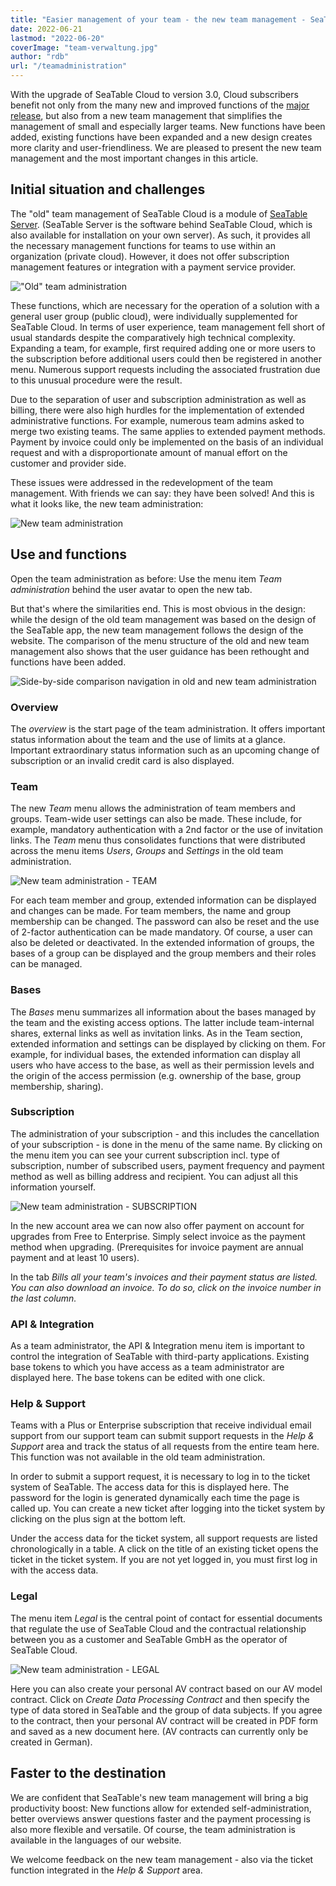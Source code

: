 ```yaml
---
title: "Easier management of your team - the new team management - SeaTable"
date: 2022-06-21
lastmod: "2022-06-20"
coverImage: "team-verwaltung.jpg"
author: "rdb"
url: "/teamadministration"
---
```


With the upgrade of SeaTable Cloud to version 3.0, Cloud subscribers benefit not only from the many new and improved functions of the [major release](/en/seatable-release-3-0), but also from a new team management that simplifies the management of small and especially larger teams. New functions have been added, existing functions have been expanded and a new design creates more clarity and user-friendliness. We are pleased to present the new team management and the most important changes in this article.

## Initial situation and challenges

The "old" team management of SeaTable Cloud is a module of [SeaTable Server](/en/on-premises/?lang=auto/). (SeaTable Server is the software behind SeaTable Cloud, which is also available for installation on your own server). As such, it provides all the necessary management functions for teams to use within an organization (private cloud). However, it does not offer subscription management features or integration with a payment service provider.

![&quot;Old&quot; team administration](images/TeamAdministration_old.png)

These functions, which are necessary for the operation of a solution with a general user group (public cloud), were individually supplemented for SeaTable Cloud. In terms of user experience, team management fell short of usual standards despite the comparatively high technical complexity. Expanding a team, for example, first required adding one or more users to the subscription before additional users could then be registered in another menu. Numerous support requests including the associated frustration due to this unusual procedure were the result.

Due to the separation of user and subscription administration as well as billing, there were also high hurdles for the implementation of extended administrative functions. For example, numerous team admins asked to merge two existing teams. The same applies to extended payment methods. Payment by invoice could only be implemented on the basis of an individual request and with a disproportionate amount of manual effort on the customer and provider side.

These issues were addressed in the redevelopment of the team management. With friends we can say: they have been solved! And this is what it looks like, the new team administration:

![New team administration](images/TeamAdministration_Overview_.png)

## Use and functions

Open the team administration as before: Use the menu item _Team administration_ behind the user avatar to open the new tab.

But that's where the similarities end. This is most obvious in the design: while the design of the old team management was based on the design of the SeaTable app, the new team management follows the design of the website. The comparison of the menu structure of the old and new team management also shows that the user guidance has been rethought and functions have been added.

![Side-by-side comparison navigation in old and new team administration](images/Teamverwaltung_Navigation.png)

### Overview

The _overview_ is the start page of the team administration. It offers important status information about the team and the use of limits at a glance. Important extraordinary status information such as an upcoming change of subscription or an invalid credit card is also displayed.

### Team

The new _Team_ menu allows the administration of team members and groups. Team-wide user settings can also be made. These include, for example, mandatory authentication with a 2nd factor or the use of invitation links. The _Team_ menu thus consolidates functions that were distributed across the menu items _Users_, _Groups_ and _Settings_ in the old team administration.

![New team administration - TEAM](images/TeamAdministration_Team.png)

For each team member and group, extended information can be displayed and changes can be made. For team members, the name and group membership can be changed. The password can also be reset and the use of 2-factor authentication can be made mandatory. Of course, a user can also be deleted or deactivated. In the extended information of groups, the bases of a group can be displayed and the group members and their roles can be managed.

### Bases

The _Bases_ menu summarizes all information about the bases managed by the team and the existing access options. The latter include team-internal shares, external links as well as invitation links. As in the Team section, extended information and settings can be displayed by clicking on them. For example, for individual bases, the extended information can display all users who have access to the base, as well as their permission levels and the origin of the access permission (e.g. ownership of the base, group membership, sharing).

### Subscription

The administration of your subscription - and this includes the cancellation of your subscription - is done in the menu of the same name. By clicking on the menu item you can see your current subscription incl. type of subscription, number of subscribed users, payment frequency and payment method as well as billing address and recipient. You can adjust all this information yourself.

![New team administration - SUBSCRIPTION](images/subscription-and-invoices.png)

In the new account area we can now also offer payment on account for upgrades from Free to Enterprise. Simply select invoice as the payment method when upgrading. (Prerequisites for invoice payment are annual payment and at least 10 users).

In the tab _Bills _all your team's invoices and their payment status are listed. You can also download an invoice. To do so, click on the invoice number in the last column.__

### API & Integration

As a team administrator, the API & Integration menu item is important to control the integration of SeaTable with third-party applications. Existing base tokens to which you have access as a team administrator are displayed here. The base tokens can be edited with one click.

### Help & Support

Teams with a Plus or Enterprise subscription that receive individual email support from our support team can submit support requests in the _Help & Support_ area and track the status of all requests from the entire team here. This function was not available in the old team administration.

In order to submit a support request, it is necessary to log in to the ticket system of SeaTable. The access data for this is displayed here. The password for the login is generated dynamically each time the page is called up. You can create a new ticket after logging into the ticket system by clicking on the plus sign at the bottom left.

Under the access data for the ticket system, all support requests are listed chronologically in a table. A click on the title of an existing ticket opens the ticket in the ticket system. If you are not yet logged in, you must first log in with the access data.

### Legal

The menu item _Legal_ is the central point of contact for essential documents that regulate the use of SeaTable Cloud and the contractual relationship between you as a customer and SeaTable GmbH as the operator of SeaTable Cloud.

![New team administration - LEGAL](images/TeamAdministration_Legal.png)

Here you can also create your personal AV contract based on our AV model contract. Click on _Create Data Processing Contract_ and then specify the type of data stored in SeaTable and the group of data subjects. If you agree to the contract, then your personal AV contract will be created in PDF form and saved as a new document here. (AV contracts can currently only be created in German).

## Faster to the destination

We are confident that SeaTable's new team management will bring a big productivity boost: New functions allow for extended self-administration, better overviews answer questions faster and the payment processing is also more flexible and versatile. Of course, the team administration is available in the languages of our website.

We welcome feedback on the new team management - also via the ticket function integrated in the _Help & Support_ area.

